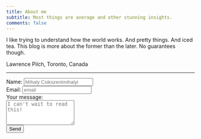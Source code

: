 ```yaml
---
title: About me
subtitle: Most things are average and other stunning insights.  
comments: false
---
```


I like trying to understand how the world works. And pretty things. And iced tea. This blog is more about the former than the later. No guarantees though.

Lawrence Pilch, Toronto, Canada

<hr>
<form action="https://formspree.io/law9723@gmail.com" method="POST">
  <label for="name">Name: </label>
  <input type="text" name="name" required="required" placeholder="Mihaly Csikszentmihalyi"><br>
  <label for="email">Email: </label>
  <input type="email" name="_replyto" required="required" placeholder="email"><br>
  <label for="message">Your message:</label><br>
  <textarea rows="4" name="message" size="40" id="message" required="required" class="form-control" placeholder="I can't wait to read this!"></textarea>
  <input type="hidden" name="_next" value="/html/thanks.html" />
  <br>
  <input type="submit" value="Send" name="submit" class="btn btn-primary btn-outline">
  <input type="hidden" name="_subject" value="Website message" />
  <input type="text" name="_gotcha" style="display:none" />
</form>